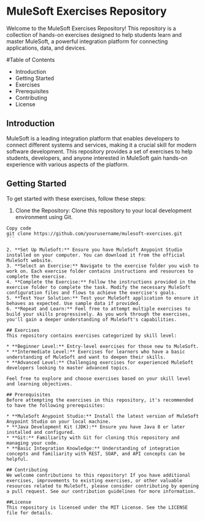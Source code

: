 # MuleSoft Exercises Repository
Welcome to the MuleSoft Exercises Repository! This repository is a collection of hands-on exercises designed to help students learn and master MuleSoft, a powerful integration platform for connecting applications, data, and devices.

#Table of Contents
* Introduction
* Getting Started
* Exercises
* Prerequisites
* Contributing
* License

## Introduction
MuleSoft is a leading integration platform that enables developers to connect different systems and services, making it a crucial skill for modern software development. This repository provides a set of exercises to help students, developers, and anyone interested in MuleSoft gain hands-on experience with various aspects of the platform.

## Getting Started
To get started with these exercises, follow these steps:

1. Clone the Repository: Clone this repository to your local development environment using Git.
````shell
Copy code
git clone https://github.com/yourusername/mulesoft-exercises.git
```

2. **Set Up MuleSoft:** Ensure you have MuleSoft Anypoint Studio installed on your computer. You can download it from the official MuleSoft website.
3. **Select an Exercise:** Navigate to the exercise folder you wish to work on. Each exercise folder contains instructions and resources to complete the exercise.
4. **Complete the Exercise:** Follow the instructions provided in the exercise folder to complete the task. Modify the necessary MuleSoft configuration files and flows to achieve the exercise's goals.
5. **Test Your Solution:** Test your MuleSoft application to ensure it behaves as expected. Use sample data if provided.
6. **Repeat and Learn:** Feel free to attempt multiple exercises to build your skills progressively. As you work through the exercises, you'll gain a deeper understanding of MuleSoft's capabilities.

## Exercises
This repository contains exercises categorized by skill level:

* **Beginner Level:** Entry-level exercises for those new to MuleSoft.
* **Intermediate Level:** Exercises for learners who have a basic understanding of MuleSoft and want to deepen their skills.
* **Advanced Level:** Challenging exercises for experienced MuleSoft developers looking to master advanced topics.

Feel free to explore and choose exercises based on your skill level and learning objectives.

## Prerequisites
Before attempting the exercises in this repository, it's recommended to have the following prerequisites:

* **MuleSoft Anypoint Studio:** Install the latest version of MuleSoft Anypoint Studio on your local machine.
* **Java Development Kit (JDK):** Ensure you have Java 8 or later installed and configured.
* **Git:** Familiarity with Git for cloning this repository and managing your code.
* **Basic Integration Knowledge:** Understanding of integration concepts and familiarity with REST, SOAP, and API concepts can be helpful.

## Contributing
We welcome contributions to this repository! If you have additional exercises, improvements to existing exercises, or other valuable resources related to MuleSoft, please consider contributing by opening a pull request. See our contribution guidelines for more information.

##License
This repository is licensed under the MIT License. See the LICENSE file for details.
